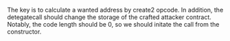 The key is to calculate a wanted address by create2 opcode. In addition, the detegatecall should change the storage of the crafted attacker contract. Notably, the code length should be 0, so we should initate the call from the constructor.